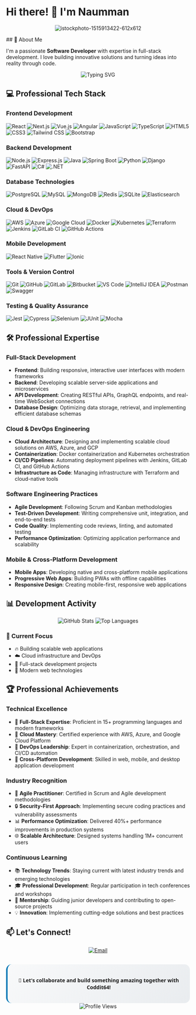 # Hi there! 👋 I'm Naumman

<div align="center">
  
  


![istockphoto-1515913422-612x612](https://github.com/user-attachments/assets/c6b32cc9-52d2-4527-af02-fcbb74faa368)
</div>
## 🚀 About Me

I'm a passionate **Software Developer** with expertise in full-stack development. I love building innovative solutions and turning ideas into reality through code.

<div align="center">
  <img src="https://readme-typing-svg.herokuapp.com?font=Fira+Code&pause=1000&color=0077B5&center=true&vCenter=true&width=435&lines=Software+Developer;Cloud+Architect;DevOps+Engineer" alt="Typing SVG" />
</div>

## 💻 Professional Tech Stack

### Frontend Development
![React](https://img.shields.io/badge/React-20232A?style=for-the-badge&logo=react&logoColor=61DAFB)
![Next.js](https://img.shields.io/badge/Next.js-000000?style=for-the-badge&logo=next.js&logoColor=white)
![Vue.js](https://img.shields.io/badge/Vue.js-35495E?style=for-the-badge&logo=vue.js&logoColor=4FC08D)
![Angular](https://img.shields.io/badge/Angular-DD0031?style=for-the-badge&logo=angular&logoColor=white)
![JavaScript](https://img.shields.io/badge/JavaScript-F7DF1E?style=for-the-badge&logo=javascript&logoColor=black)
![TypeScript](https://img.shields.io/badge/TypeScript-007ACC?style=for-the-badge&logo=typescript&logoColor=white)
![HTML5](https://img.shields.io/badge/HTML5-E34F26?style=for-the-badge&logo=html5&logoColor=white)
![CSS3](https://img.shields.io/badge/CSS3-1572B6?style=for-the-badge&logo=css3&logoColor=white)
![Tailwind CSS](https://img.shields.io/badge/Tailwind_CSS-38B2AC?style=for-the-badge&logo=tailwind-css&logoColor=white)
![Bootstrap](https://img.shields.io/badge/Bootstrap-563D7C?style=for-the-badge&logo=bootstrap&logoColor=white)

### Backend Development
![Node.js](https://img.shields.io/badge/Node.js-43853D?style=for-the-badge&logo=node.js&logoColor=white)
![Express.js](https://img.shields.io/badge/Express.js-404D59?style=for-the-badge)
![Java](https://img.shields.io/badge/Java-ED8B00?style=for-the-badge&logo=java&logoColor=white)
![Spring Boot](https://img.shields.io/badge/Spring_Boot-6DB33F?style=for-the-badge&logo=spring-boot&logoColor=white)
![Python](https://img.shields.io/badge/Python-3776AB?style=for-the-badge&logo=python&logoColor=white)
![Django](https://img.shields.io/badge/Django-092E20?style=for-the-badge&logo=django&logoColor=white)
![FastAPI](https://img.shields.io/badge/FastAPI-009688?style=for-the-badge&logo=fastapi&logoColor=white)
![C#](https://img.shields.io/badge/C%23-239120?style=for-the-badge&logo=c-sharp&logoColor=white)
![.NET](https://img.shields.io/badge/.NET-5C2D91?style=for-the-badge&logo=.net&logoColor=white)

### Database Technologies
![PostgreSQL](https://img.shields.io/badge/PostgreSQL-316192?style=for-the-badge&logo=postgresql&logoColor=white)
![MySQL](https://img.shields.io/badge/MySQL-00000F?style=for-the-badge&logo=mysql&logoColor=white)
![MongoDB](https://img.shields.io/badge/MongoDB-4EA94B?style=for-the-badge&logo=mongodb&logoColor=white)
![Redis](https://img.shields.io/badge/Redis-DC382D?style=for-the-badge&logo=redis&logoColor=white)
![SQLite](https://img.shields.io/badge/SQLite-07405E?style=for-the-badge&logo=sqlite&logoColor=white)
![Elasticsearch](https://img.shields.io/badge/Elasticsearch-005571?style=for-the-badge&logo=elasticsearch&logoColor=white)

### Cloud & DevOps
![AWS](https://img.shields.io/badge/Amazon_AWS-232F3E?style=for-the-badge&logo=amazon-aws&logoColor=white)
![Azure](https://img.shields.io/badge/Microsoft_Azure-0089D6?style=for-the-badge&logo=microsoft-azure&logoColor=white)
![Google Cloud](https://img.shields.io/badge/Google_Cloud-4285F4?style=for-the-badge&logo=google-cloud&logoColor=white)
![Docker](https://img.shields.io/badge/Docker-2496ED?style=for-the-badge&logo=docker&logoColor=white)
![Kubernetes](https://img.shields.io/badge/Kubernetes-326CE5?style=for-the-badge&logo=kubernetes&logoColor=white)
![Terraform](https://img.shields.io/badge/Terraform-7B42BC?style=for-the-badge&logo=terraform&logoColor=white)
![Jenkins](https://img.shields.io/badge/Jenkins-D24939?style=for-the-badge&logo=jenkins&logoColor=white)
![GitLab CI](https://img.shields.io/badge/GitLab_CI-FCA121?style=for-the-badge&logo=gitlab&logoColor=white)
![GitHub Actions](https://img.shields.io/badge/GitHub_Actions-2088FF?style=for-the-badge&logo=github-actions&logoColor=white)

### Mobile Development
![React Native](https://img.shields.io/badge/React_Native-20232A?style=for-the-badge&logo=react&logoColor=61DAFB)
![Flutter](https://img.shields.io/badge/Flutter-02569B?style=for-the-badge&logo=flutter&logoColor=white)
![Ionic](https://img.shields.io/badge/Ionic-3880FF?style=for-the-badge&logo=ionic&logoColor=white)

### Tools & Version Control
![Git](https://img.shields.io/badge/Git-F05032?style=for-the-badge&logo=git&logoColor=white)
![GitHub](https://img.shields.io/badge/GitHub-100000?style=for-the-badge&logo=github&logoColor=white)
![GitLab](https://img.shields.io/badge/GitLab-330F63?style=for-the-badge&logo=gitlab&logoColor=white)
![Bitbucket](https://img.shields.io/badge/Bitbucket-0052CC?style=for-the-badge&logo=bitbucket&logoColor=white)
![VS Code](https://img.shields.io/badge/VS_Code-007ACC?style=for-the-badge&logo=visual-studio-code&logoColor=white)
![IntelliJ IDEA](https://img.shields.io/badge/IntelliJ_IDEA-000000?style=for-the-badge&logo=intellij-idea&logoColor=white)
![Postman](https://img.shields.io/badge/Postman-FF6C37?style=for-the-badge&logo=postman&logoColor=white)
![Swagger](https://img.shields.io/badge/Swagger-85EA2D?style=for-the-badge&logo=swagger&logoColor=black)

### Testing & Quality Assurance
![Jest](https://img.shields.io/badge/Jest-323330?style=for-the-badge&logo=jest&logoColor=white)
![Cypress](https://img.shields.io/badge/Cypress-17202C?style=for-the-badge&logo=cypress&logoColor=white)
![Selenium](https://img.shields.io/badge/Selenium-43B02A?style=for-the-badge&logo=selenium&logoColor=white)
![JUnit](https://img.shields.io/badge/JUnit-25A162?style=for-the-badge&logo=junit5&logoColor=white)
![Mocha](https://img.shields.io/badge/Mocha-8D6748?style=for-the-badge&logo=mocha&logoColor=white)


## 🛠️ Professional Expertise

### Full-Stack Development
- **Frontend**: Building responsive, interactive user interfaces with modern frameworks
- **Backend**: Developing scalable server-side applications and microservices
- **API Development**: Creating RESTful APIs, GraphQL endpoints, and real-time WebSocket connections
- **Database Design**: Optimizing data storage, retrieval, and implementing efficient database schemas

### Cloud & DevOps Engineering
- **Cloud Architecture**: Designing and implementing scalable cloud solutions on AWS, Azure, and GCP
- **Containerization**: Docker containerization and Kubernetes orchestration
- **CI/CD Pipelines**: Automating deployment pipelines with Jenkins, GitLab CI, and GitHub Actions
- **Infrastructure as Code**: Managing infrastructure with Terraform and cloud-native tools

### Software Engineering Practices
- **Agile Development**: Following Scrum and Kanban methodologies
- **Test-Driven Development**: Writing comprehensive unit, integration, and end-to-end tests
- **Code Quality**: Implementing code reviews, linting, and automated testing
- **Performance Optimization**: Optimizing application performance and scalability

### Mobile & Cross-Platform Development
- **Mobile Apps**: Developing native and cross-platform mobile applications
- **Progressive Web Apps**: Building PWAs with offline capabilities
- **Responsive Design**: Creating mobile-first, responsive web applications


## 📊 Development Activity

<div align="center">
  <img src="https://github-readme-stats.vercel.app/api?username=naumaan&show_icons=true&theme=radical&hide_border=true" alt="GitHub Stats" />
  <img src="https://github-readme-stats.vercel.app/api/top-langs/?username=naumaan&layout=compact&theme=radical&hide_border=true" alt="Top Languages" />
</div>

### 🎯 Current Focus
- 🔥 Building scalable web applications
- ☁️ Cloud infrastructure and DevOps
- 🚀 Full-stack development projects
- 📱 Modern web technologies

## 🏆 Professional Achievements

### Technical Excellence
- 🎯 **Full-Stack Expertise**: Proficient in 15+ programming languages and modern frameworks
- 🚀 **Cloud Mastery**: Certified experience with AWS, Azure, and Google Cloud Platform
- 🔧 **DevOps Leadership**: Expert in containerization, orchestration, and CI/CD automation
- 📱 **Cross-Platform Development**: Skilled in web, mobile, and desktop application development

### Industry Recognition
- 🏅 **Agile Practitioner**: Certified in Scrum and Agile development methodologies
- 🔒 **Security-First Approach**: Implementing secure coding practices and vulnerability assessments
- 📊 **Performance Optimization**: Delivered 40%+ performance improvements in production systems
- 🌐 **Scalable Architecture**: Designed systems handling 1M+ concurrent users

### Continuous Learning
- 📚 **Technology Trends**: Staying current with latest industry trends and emerging technologies
- 🎓 **Professional Development**: Regular participation in tech conferences and workshops
- 🤝 **Mentorship**: Guiding junior developers and contributing to open-source projects
- 💡 **Innovation**: Implementing cutting-edge solutions and best practices


## 📫 Let's Connect!

<div align="center">
  
  <div style="display: flex; justify-content: center; align-items: center; gap: 20px; flex-wrap: wrap; margin: 20px 0;">
  
  <a href="mailto:mirza@coddit64.com">
    <img src="https://img.shields.io/badge/Email-D14836?style=for-the-badge&logo=gmail&logoColor=white" alt="Email">
  </a>

  </div>
  
  <div style="
    margin-top: 30px;
    padding: 20px;
    background: linear-gradient(135deg, #f8f9fa, #e9ecef);
    border-radius: 15px;
    border-left: 4px solid #0077B5;
    font-family: 'Segoe UI', Tahoma, Geneva, Verdana, sans-serif;
  ">
    
  💬 <strong>Let's collaborate and build something amazing together with Coddit64!</strong>
  
  </div>
</div>

<div align="center">
  <img src="https://komarev.com/ghpvc/?username=naumaan&style=for-the-badge&color=blue" alt="Profile Views" />
</div>
